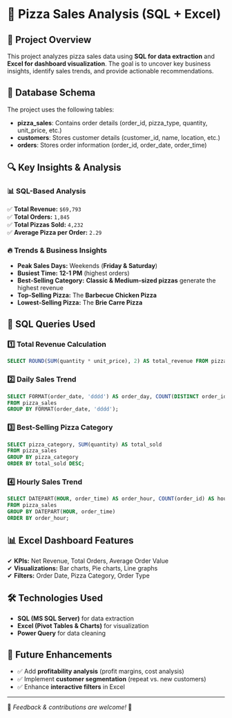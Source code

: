 # 🍕 Pizza Sales Analysis (SQL + Excel)

## 📌 Project Overview
This project analyzes pizza sales data using **SQL for data extraction** and **Excel for dashboard visualization**. The goal is to uncover key business insights, identify sales trends, and provide actionable recommendations.

## 📂 Database Schema
The project uses the following tables:
- **pizza_sales**: Contains order details (order_id, pizza_type, quantity, unit_price, etc.)
- **customers**: Stores customer details (customer_id, name, location, etc.)
- **orders**: Stores order information (order_id, order_date, order_time)

## 🔍 Key Insights & Analysis
### 📊 **SQL-Based Analysis**
✅ **Total Revenue:** `$69,793`  
✅ **Total Orders:** `1,845`  
✅ **Total Pizzas Sold:** `4,232`  
✅ **Average Pizza per Order:** `2.29`

### 🔥 **Trends & Business Insights**
- **Peak Sales Days:** Weekends (**Friday & Saturday**)
- **Busiest Time:** **12-1 PM** (highest orders)
- **Best-Selling Category:** **Classic & Medium-sized pizzas** generate the highest revenue
- **Top-Selling Pizza:** The **Barbecue Chicken Pizza**
- **Lowest-Selling Pizza:** The **Brie Carre Pizza**

## 📜 SQL Queries Used
### **1️⃣ Total Revenue Calculation**
```sql
SELECT ROUND(SUM(quantity * unit_price), 2) AS total_revenue FROM pizza_sales;
```
### **2️⃣ Daily Sales Trend**
```sql
SELECT FORMAT(order_date, 'dddd') AS order_day, COUNT(DISTINCT order_id) AS order_count
FROM pizza_sales
GROUP BY FORMAT(order_date, 'dddd');
```
### **3️⃣ Best-Selling Pizza Category**
```sql
SELECT pizza_category, SUM(quantity) AS total_sold
FROM pizza_sales
GROUP BY pizza_category
ORDER BY total_sold DESC;
```
### **4️⃣ Hourly Sales Trend**
```sql
SELECT DATEPART(HOUR, order_time) AS order_hour, COUNT(order_id) AS hourly_orders
FROM pizza_sales
GROUP BY DATEPART(HOUR, order_time)
ORDER BY order_hour;
```

## 📊 Excel Dashboard Features
✔ **KPIs:** Net Revenue, Total Orders, Average Order Value  
✔ **Visualizations:** Bar charts, Pie charts, Line graphs  
✔ **Filters:** Order Date, Pizza Category, Order Type  

## 🛠 Technologies Used
- **SQL (MS SQL Server)** for data extraction
- **Excel (Pivot Tables & Charts)** for visualization
- **Power Query** for data cleaning

## 📌 Future Enhancements
- ✅ Add **profitability analysis** (profit margins, cost analysis)
- ✅ Implement **customer segmentation** (repeat vs. new customers)
- ✅ Enhance **interactive filters** in Excel


---
📢 *Feedback & contributions are welcome!* 🚀

